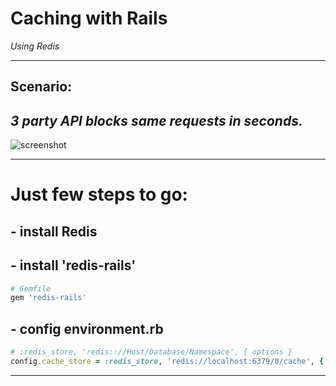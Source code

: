 <!-- $theme: default -->

<!-- page_number: true -->

# Caching with Rails
*Using Redis*

---

## Scenario:
## *3 party API blocks same requests in seconds.*

![screenshot](/Users/bikonchou/Desktop/Cache%20Sharing/screenshot1.png)

---

# Just few steps to go:
## - install Redis
## - install 'redis-rails'
```ruby
# Gemfile
gem 'redis-rails'
```
## - config environment.rb
```ruby
# :redis_store, 'redis:://Host/Database/Namespace', { options }
config.cache_store = :redis_store, 'redis://localhost:6379/0/cache', { expires_in: 90.minutes }
```

---

# 